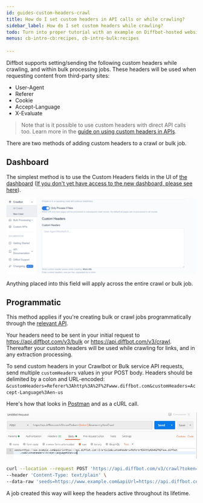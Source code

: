 ```yaml
---
id: guides-custom-headers-crawl
title: How do I set custom headers in API calls or while crawling?
sidebar_label: How do I set custom headers while crawling?
todo: Turn into proper tutorial with an example on Diffbot-hosted website
menus: cb-intro-cb:recipes, cb-intro-bulk:recipes

---
```



Diffbot supports setting/sending the following custom headers while crawling, and within bulk processing jobs. These headers will be used when requesting content from third-party sites:

- User-Agent
- Referer
- Cookie
- Accept-Language
- X-Evaluate

> Note that is it possible to use custom headers with direct API calls too. Learn more in the [guide on using custom headers in APIs](guides-custom-headers-api).

There are two methods of adding custom headers to a crawl or bulk job.

## Dashboard

The simplest method is to use the Custom Headers fields in the UI of [the dashboard](https://app.diffbot.com) ([If you don't yet have access to the new dashboard, please see here](tutorials-new-dashboard)).

![Custom Headers Textfield in the UI](/img/customheader/07.jpg)

Anything placed into this field will apply across the entire crawl or bulk job.

## Programmatic

This method applies if you're creating bulk or crawl jobs programmatically through the [relevant API](api-crawlbot-api).

Your headers need to be sent in your initial request to https://api.diffbot.com/v3/bulk or https://api.diffbot.com/v3/crawl. Thereafter your custom headers will be used while crawling for links, and in any extraction processing.

To send custom headers in your Crawlbot or Bulk service API requests, send multiple `customHeaders` values in your POST body. Headers should be delimited by a colon and URL-encoded: `&customHeaders=Referer%3Ahttp%3A%2F%2Fwww.diffbot.com&customHeaders=Accept-Language%3Aen-us`

Here's how that looks in [Postman](https://postman.com) and as a cURL call.

![Custom Headers in a crawl creation request's body](/img/customheader/08.jpg)

```bash
curl --location --request POST 'https://api.diffbot.com/v3/crawl?token=brunotestrules&name=myNewCrawl' \
--header 'Content-Type: text/plain' \
--data-raw 'seeds=https://www.example.com&apiUrl=https://api.diffbot.com/v3/article&customHeaders=Referer%3Ahttp%3A%2F%2Fwww.diffbot.com&customHeaders=Accept-Language%3Aen-us'
```

A job created this way will keep the headers active throughout its lifetime.